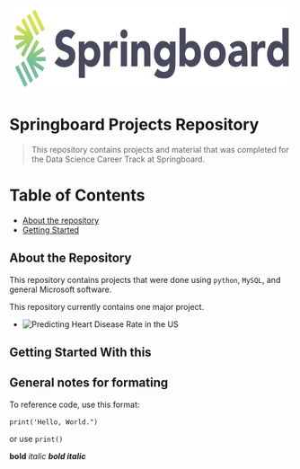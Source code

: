 <p align="center">
  <img src="images/springboard_logo.png" width=600 height=150>
</p>

# Springboard Projects Repository
> This repository contains projects and material that was completed for the Data Science Career Track at Springboard.

# Table of Contents
* [About the repository](#about-the-repository)
* [Getting Started](#getting-started-with-this)



## About the Repository
This repository contains projects that were done using `python`, `MySQL`, and general Microsoft software.

This repository currently contains one major project.
* ![Predicting Heart Disease Rate in the US](https://github.com/samdomeier/Springboard-projects/tree/master/Predicting_Heart_Disease_Rate)


## Getting Started With this


## General notes for formating

To reference code, use this format:
```
print('Hello, World.")
```
or use `print()`

**bold** *italic* ***bold italic***
